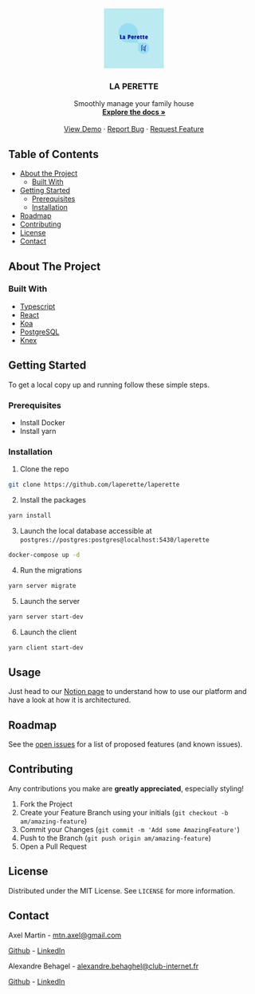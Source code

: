 <!-- PROJECT LOGO -->
<br />
<p align="center">
  <a href="https://github.com/laperette/laperette">
    <img src="./logo.png" alt="Logo" width="120" height="120">
  </a>

  <h3 align="center">LA PERETTE</h3>

  <p align="center">
    Smoothly manage your family house
    <br />
    <a href="https://github.com/github_username/repo"><strong>Explore the docs »</strong></a>
    <br />
    <br />
    <a href="https://laperette-client.herokuapp.com/">View Demo</a>
    ·
    <a href="https://github.com/laperette/laperette/issues">Report Bug</a>
    ·
    <a href="https://github.com/laperette/laperette/issues">Request Feature</a>
  </p>
</p>

<!-- TABLE OF CONTENTS -->

## Table of Contents

- [About the Project](#about-the-project)
  - [Built With](#built-with)
- [Getting Started](#getting-started)
  - [Prerequisites](#prerequisites)
  - [Installation](#installation)
  <!-- - [Usage](#usage) -->
- [Roadmap](#roadmap)
- [Contributing](#contributing)
- [License](#license)
- [Contact](#contact)

<!-- ABOUT THE PROJECT -->

## About The Project

<!-- [![Product Name Screen Shot][product-screenshot]](https://example.com) -->

### Built With

- [Typescript](https://www.typescriptlang.org/)
- [React](https://reactjs.org//)
- [Koa](https://koajs.com/)
- [PostgreSQL](https://www.postgresql.org/)
- [Knex](http://knexjs.org/)

<!-- GETTING STARTED -->

## Getting Started

To get a local copy up and running follow these simple steps.

### Prerequisites

- Install Docker
- Install yarn

### Installation

1. Clone the repo

```sh
git clone https://github.com/laperette/laperette
```

2. Install the packages

```sh
yarn install
```

3. Launch the local database accessible at `postgres://postgres:postgres@localhost:5430/laperette`

```sh
docker-compose up -d
```

4. Run the migrations

```sh
yarn server migrate
```

5. Launch the server

```sh
yarn server start-dev
```

6. Launch the client

```sh
yarn client start-dev
```

<!-- USAGE EXAMPLES -->

## Usage

Just head to our [Notion page](https://www.notion.so/axelmtn/La-Perette-b9cb65b6f7e34df7abc43d80412428c4) to understand how to use our platform and have a look at how it is architectured.

<!-- Use this space to show useful examples of how a project can be used. Additional screenshots, code examples and demos work well in this space. You may also link to more resources.

_For more examples, please refer to the [Documentation](https://example.com)_ -->

<!-- ROADMAP -->

## Roadmap

See the [open issues](https://github.com/laperette/laperette/issues) for a list of proposed features (and known issues).

<!-- CONTRIBUTING -->

## Contributing

Any contributions you make are **greatly appreciated**, especially styling!

1. Fork the Project
2. Create your Feature Branch using your initials (`git checkout -b am/amazing-feature`)
3. Commit your Changes (`git commit -m 'Add some AmazingFeature'`)
4. Push to the Branch (`git push origin am/amazing-feature`)
5. Open a Pull Request

<!-- LICENSE -->

## License

Distributed under the MIT License. See `LICENSE` for more information.

<!-- CONTACT -->

## Contact

Axel Martin - mtn.axel@gmail.com

[Github](https://github.com/paradoux) - [LinkedIn](https://www.linkedin.com/in/martinaxel/)

Alexandre Behagel - alexandre.behaghel@club-internet.fr

[Github](https://github.com/AlexGeb) - [LinkedIn](https://www.linkedin.com/in/alexandre-behaghel/)

